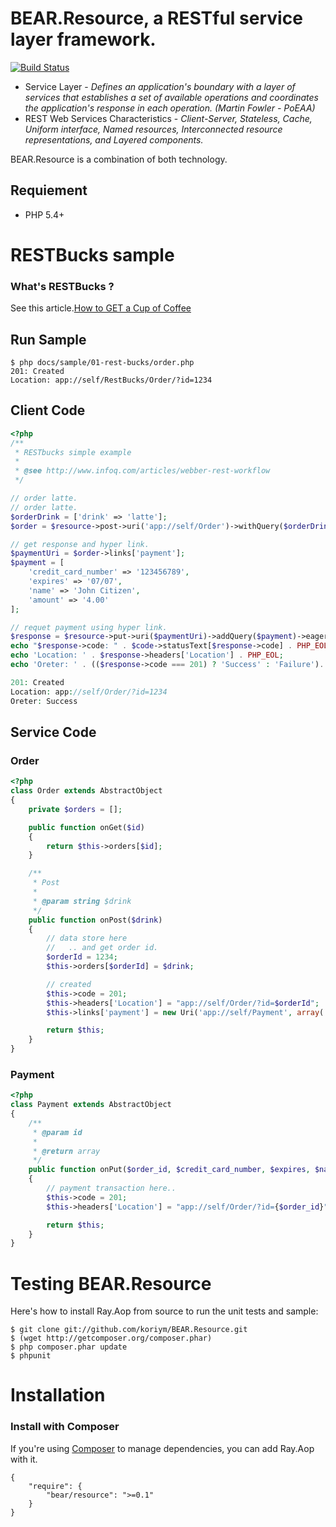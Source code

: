 BEAR.Resource, a RESTful service layer framework.
=================================================

[![Build Status](https://secure.travis-ci.org/koriym/BEAR.Resource.png)](http://travis-ci.org/koriym/BEAR.git@github.com:koriym/BEAR.Resource.git)

 * Service Layer - _Defines an application's boundary with a layer of services that establishes a set of available operations and coordinates the application's response in each operation. (Martin Fowler - PoEAA)_
 * REST Web Services Characteristics - _Client-Server, Stateless, Cache, Uniform interface, Named resources, Interconnected resource representations, and Layered components._

BEAR.Resource is a combination of both technology.

Requiement
-------------

 * PHP 5.4+

RESTBucks sample
================

### What's RESTBucks ?
See this article.[How to GET a Cup of Coffee](http://www.infoq.com/articles/webber-rest-workflow)

Run Sample
----------
    $ php docs/sample/01-rest-bucks/order.php 
    201: Created
    Location: app://self/RestBucks/Order/?id=1234


Client Code
-----------
```php
<?php
/**
 * RESTbucks simple example
 *
 * @see http://www.infoq.com/articles/webber-rest-workflow
 */

// order latte.
// order latte.
$orderDrink = ['drink' => 'latte'];
$order = $resource->post->uri('app://self/Order')->withQuery($orderDrink)->eager->request();

// get response and hyper link.
$paymentUri = $order->links['payment'];
$payment = [
	'credit_card_number' => '123456789',
	'expires' => '07/07',
	'name' => 'John Citizen',
	'amount' => '4.00'
];

// requet payment using hyper link.
$response = $resource->put->uri($paymentUri)->addQuery($payment)->eager->request();
echo "$response->code: " . $code->statusText[$response->code] . PHP_EOL;
echo 'Location: ' . $response->headers['Location'] . PHP_EOL;
echo 'Oreter: ' . (($response->code === 201) ? 'Success' : 'Failure'). PHP_EOL;
```

```php
201: Created
Location: app://self/Order/?id=1234
Oreter: Success
```

Service Code
------------

### Order
```php
<?php
class Order extends AbstractObject
{
    private $orders = [];

    public function onGet($id)
    {
        return $this->orders[$id];
    }

    /**
     * Post
     *
     * @param string $drink
     */
    public function onPost($drink)
    {
        // data store here
        //   .. and get order id.
        $orderId = 1234;
        $this->orders[$orderId] = $drink;

        // created
        $this->code = 201;
        $this->headers['Location'] = "app://self/Order/?id=$orderId";
        $this->links['payment'] = new Uri('app://self/Payment', array('order_id' => $orderId));

        return $this;
    }
}
```

### Payment

```php
<?php
class Payment extends AbstractObject
{
    /**
     * @param id
     *
     * @return array
     */
    public function onPut($order_id, $credit_card_number, $expires, $name, $amount)
    {
        // payment transaction here..
        $this->code = 201;
        $this->headers['Location'] = "app://self/Order/?id={$order_id}";

        return $this;
    }
}
```		
		

Testing BEAR.Resource
===============

Here's how to install Ray.Aop from source to run the unit tests and sample:

```
$ git clone git://github.com/koriym/BEAR.Resource.git
$ (wget http://getcomposer.org/composer.phar)
$ php composer.phar update
$ phpunit
```

Installation
============

### Install with Composer
If you're using [Composer](https://github.com/composer/composer) to manage dependencies, you can add Ray.Aop with it.

	{
		"require": {
			"bear/resource": ">=0.1"
		}
	}
